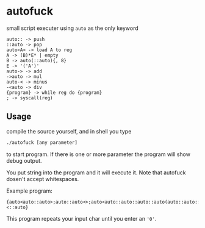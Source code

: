 # autofuck
small script executer using `auto` as the only keyword

```
auto:: -> push  
::auto -> pop  
auto<A> -> load A to reg
A -> (B)*E* | empty  
B -> auto(::auto){, 8}  
E -> '('A')'
auto-> -> add  
->auto -> mul  
auto-< -> minus  
-<auto -> div  
{program} -> while reg do {program}  
; -> syscall(reg)
```
## Usage

compile the source yourself, and in shell you type
```bash
./autofuck [any parameter]
```
to start program. If there is one or more parameter the program will show debug output.

You put string into the program and it will execute it. Note that autofuck dosen't accept whitespaces. 

Example program:
```
{auto<auto::auto>;auto::auto<>;auto<auto::auto::auto::auto(auto::auto::auto::auto::auto::auto::auto::auto>auto::auto-<::auto}
```
This program repeats your input char until you enter an `'0'`.